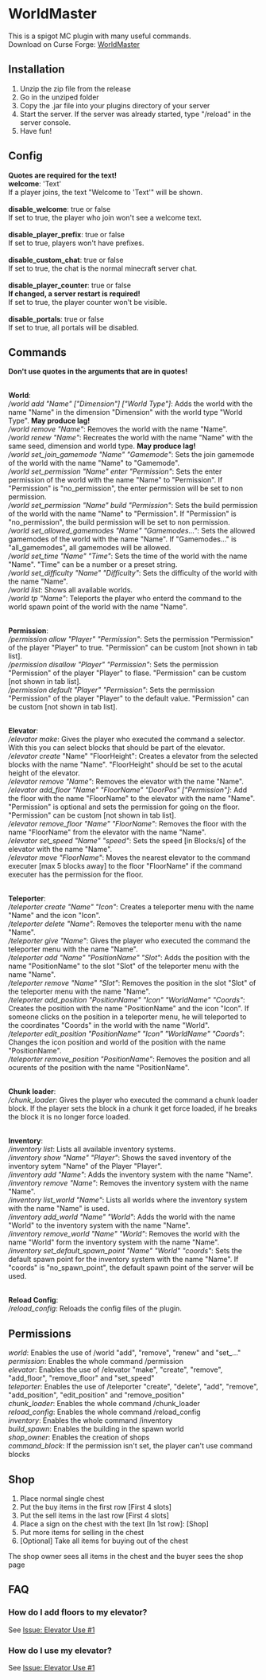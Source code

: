# WorldMaster
This is a spigot MC plugin with many useful commands.<br>
Download on Curse Forge: [WorldMaster](https://www.curseforge.com/minecraft/bukkit-plugins/worldmaster)

## Installation
1) Unzip the zip file from the release
2) Go in the unziped folder
3) Copy the .jar file into your plugins directory of your server
4) Start the server. If the server was already started, type "/reload" in the server console.
5) Have fun!

## Config
**Quotes are required for the text!**<br>
**welcome**: 'Text'<br>
If a player joins, the text "Welcome to 'Text'" will be shown.<br><br>
**disable_welcome**: true or false<br>
If set to true, the player who join won't see a welcome text.<br><br>
**disable_player_prefix**: true or false<br>
If set to true, players won't have prefixes.<br><br>
**disable_custom_chat**: true or false<br>
If set to true, the chat is the normal minecraft server chat.<br><br>
**disable_player_counter**: true or false<br>
**If changed, a server restart is required!**<br>
If set to true, the player counter won't be visible.<br><br>
**disable_portals**: true or false<br>
If set to true, all portals will be disabled.<br>

## Commands
**Don't use quotes in the arguments that are in quotes!**<br><br>

**World**:<br>
*/world add "Name" ["Dimension"] ["World Type"]*: Adds the world with the name "Name" in the dimension "Dimension" with the world type "World Type". **May produce lag!**<br>
*/world remove "Name"*: Removes the world with the name "Name".<br>
*/world renew "Name"*: Recreates the world with the name "Name" with the same seed, dimension and world type.  **May produce lag!**<br>
*/world set_join_gamemode "Name" "Gamemode"*: Sets the join gamemode of the world with the name "Name" to "Gamemode".<br>
*/world set_permission "Name" enter "Permission"*: Sets the enter permission of the world with the name "Name" to "Permission". If "Permission" is "no_permission", the enter permission will be set to non permission.<br>
*/world set_permission "Name" build "Permission"*: Sets the build permission of the world with the name "Name" to "Permission". If "Permission" is "no_permission", the build permission will be set to non permission.<br>
*/world set_allowed_gamemodes "Name" "Gamemodes..."*: Sets the allowed gamemodes of the world with the name "Name". If "Gamemodes..." is "all_gamemodes", all gamemodes will be allowed.<br>
*/world set_time "Name" "Time"*: Sets the time of the world with the name "Name". "Time" can be a number or a preset string.<br>
*/world set_difficulty "Name" "Difficulty"*: Sets the difficulty of the world with the name "Name".<br>
*/world list*: Shows all available worlds.<br>
*/world tp "Name"*: Teleports the player who enterd the command to the world spawn point of the world with the name "Name".<br><br>

**Permission**:<br>
*/permission allow "Player" "Permission"*: Sets the permission "Permission" of the player "Player" to true. "Permission" can be custom [not shown in tab list].<br>
*/permission disallow "Player" "Permission"*: Sets the permission "Permission" of the player "Player" to flase. "Permission" can be custom [not shown in tab list].<br>
*/permission default "Player" "Permission"*: Sets the permission "Permission" of the player "Player" to the default value. "Permission" can be custom [not shown in tab list].<br><br>

**Elevator**:<br>
*/elevator make*: Gives the player who executed the command a selector. With this you can select blocks that should be part of the elevator.<br>
*/elevator create* "Name" "FloorHeight": Creates a elevator from the selected blocks with the name "Name". "FloorHeight" should be set to the acutal height of the elevator.<br>
*/elevator remove "Name"*: Removes the elevator with the name "Name".<br>
*/elevator add_floor "Name" "FloorName" "DoorPos" ["Permission"]*: Add the floor with the name "FloorName" to the elevator with the name "Name". "Permission" is optional and sets the permission for going on the floor. "Permission" can be custom [not shown in tab list].<br>
*/elevator remove_floor "Name" "FloorName"*: Removes the floor with the name "FloorName" from the elevator with the name "Name".<br>
*/elevator set_speed "Name" "speed"*: Sets the speed [in Blocks/s] of the elevator with the name "Name".<br>
*/elevator move "FloorName"*: Moves the nearest elevator to the command executer [max 5 blocks away] to the floor "FloorName" if the command executer has the permission for the floor.<br><br>

**Teleporter**:<br>
*/teleporter create "Name" "Icon"*: Creates a teleporter menu with the name "Name" and the icon "Icon".<br>
*/teleporter delete "Name"*: Removes the teleporter menu with the name "Name".<br>
*/teleporter give "Name"*: Gives the player who executed the command the teleporter menu with the name "Name".<br>
*/teleporter add "Name" "PositionName" "Slot"*: Adds the position with the name "PositionName" to the slot "Slot" of the teleporter menu with the name "Name".<br>
*/teleporter remove "Name" "Slot"*: Removes the position in the slot "Slot" of the teleporter menu with the name "Name".<br>
*/teleporter add_position "PositionName" "Icon" "WorldName" "Coords"*: Creates the position with the name "PositionName" and the icon "Icon". If someone clicks on the position in a teleporter menu, he will teleported to the coordinates "Coords" in the world with the name "World".<br>
*/teleporter edit_position "PositionName" "Icon" "WorldName" "Coords"*: Changes the icon position and world of the position with the name "PositionName".<br>
*/teleporter remove_position "PositionName"*: Removes the position and all ocurents of the position with the name "PositionName".<br><br>

**Chunk loader**:<br>
*/chunk_loader*: Gives the player who executed the command a chunk loader block. If the player sets the block in a chunk it get force loaded, if he breaks the block it is no longer force loaded.<br><br>

**Inventory**:<br>
*/inventory list*: Lists all available inventory systems.<br>
*/inventory show "Name" "Player"*: Shows the saved inventory of the inventory sytem "Name" of the Player "Player".<br>
*/inventory add "Name"*: Adds the inventory system with the name "Name".<br>
*/inventory remove "Name"*: Removes the inventory system with the name "Name".<br>
*/inventory list_world "Name"*: Lists all worlds where the inventory system with the name "Name" is used.<br>
*/inventory add_world "Name" "World"*: Adds the world with the name "World" to the inventory system with the name "Name".<br>
*/inventory remove_world "Name" "World"*: Removes the world with the name "World" form the inventory system with the name "Name".<br>
*/inventory set_default_spawn_point "Name" "World" "coords"*: Sets the default spawn point for the inventory system with the name "Name". If "coords" is "no_spawn_point", the default spawn point of the server will be used.<br><br>

**Reload Config**:<br>
*/reload_config*: Reloads the config files of the plugin.<br>

## Permissions
*world*: Enables the use of /world "add", "remove", "renew" and "set_..."<br>
*permission*: Enables the whole command /permission<br>
*elevator*: Enables the use of /elevator "make", "create", "remove", "add_floor", "remove_floor" and "set_speed"<br>
*teleporter*: Enables the use of /teleporter "create", "delete", "add", "remove", "add_position", "edit_position" and "remove_position"<br>
*chunk_loader*: Enables the whole command /chunk_loader<br>
*reload_config*: Enables the whole command /reload_config<br>
*inventory*: Enables the whole command /inventory<br>
*build_spawn*: Enables the building in the spawn world<br>
*shop_owner*: Enables the creation of shops<br>
*command_block*: If the permission isn't set, the player can't use command blocks<br>

## Shop
1) Place normal single chest
2) Put the buy items in the first row [First 4 slots]
3) Put the sell items in the last row [First 4 slots]
4) Place a sign on the chest with the text [In 1st row]: [Shop]
5) Put more items for selling in the chest
6) [Optional] Take all items for buying out of the chest

The shop owner sees all items in the chest and the buyer sees the shop page

## FAQ
### How do I add floors to my elevator?
See [Issue: Elevator Use #1](https://github.com/JDDev0/WorldMaster/issues/1)
### How do I use my elevator?
See [Issue: Elevator Use #1](https://github.com/JDDev0/WorldMaster/issues/1)
